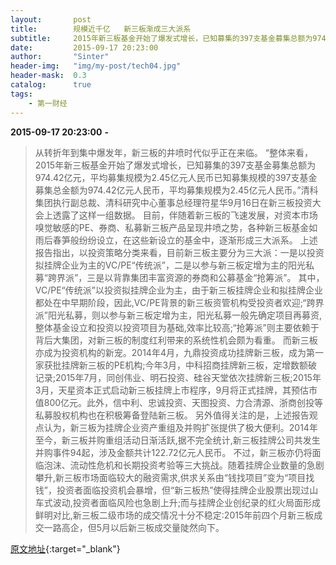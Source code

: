 ```yaml
---
layout:       post
title:        规模近千亿   新三板渐成三大派系
subtitle:     2015年新三板基金开始了爆发式增长，已知募集的397支基金募集总额为974.42亿元，平均募集规模为2.45亿元人民币已知募集规模的397支基金募集总金额为974.42亿元人民币，平均募集规模为2.45亿元人民币
date:         2015-09-17 20:23:00
author:       "Sinter"
header-img:   "img/my-post/tech04.jpg"
header-mask:  0.3
catalog:      true
tags:
    - 第一财经
---
```


**2015-09-17 20:23:00**  **-**

> 从转折年到集中爆发年，新三板的井喷时代似乎正在来临。
“整体来看，2015年新三板基金开始了爆发式增长，已知募集的397支基金募集总额为974.42亿元，平均募集规模为2.45亿元人民币已知募集规模的397支基金募集总金额为974.42亿元人民币，平均募集规模为2.45亿元人民币。”清科集团执行副总裁、清科研究中心董事总经理符星华9月16日在新三板投资大会上透露了这样一组数据。
目前，伴随着新三板的飞速发展，对资本市场嗅觉敏感的PE、券商、私募新三板产品呈现井喷之势，各种新三板基金如雨后春笋般纷纷设立，在这些新设立的基金中，逐渐形成三大派系。
上述报告指出，以投资策略分类来看，目前新三板主要分为三大派：一是以投资拟挂牌企业为主的VC/PE“传统派”，二是以参与新三板定增为主的阳光私募“跨界派”，三是以背靠集团丰富资源的券商和公募基金“抢筹派”。
其中，VC/PE“传统派”以投资拟挂牌企业为主，由于新三板挂牌企业和拟挂牌企业都处在中早期阶段，因此,VC/PE背景的新三板资管机构受投资者欢迎;“跨界派”阳光私募，则以参与新三板定增为主，阳光私募一般先确定项目再募资,整体基金设立和投资以投资项目为基础,效率比较高;“抢筹派”则主要依赖于背后大集团，对新三板的制度红利带来的系统性机会颇为看重。
而新三板亦成为投资机构的新宠。2014年4月，九鼎投资成功挂牌新三板，成为第一家获批挂牌新三板的PE机构;今年3月，中科招商挂牌新三板，定增数额破记录;2015年7月，同创伟业、明石投资、硅谷天堂依次挂牌新三板;2015年3月，天星资本正式启动新三板挂牌上市程序，9月将正式挂牌，其预估市值800亿元。此外，信中利、忠诚投资、天图投资、力合清源、浙商创投等私募股权机构也在积极筹备登陆新三板。
另外值得关注的是，上述报告观点认为，新三板为挂牌企业资产重组及并购扩张提供了极大便利。2014年至今，新三板并购重组活动日渐活跃,据不完全统计,新三板挂牌公司共发生并购事件94起，涉及金额共计122.72亿元人民币。
不过，新三板亦仍将面临泡沫、流动性危机和长期投资考验等三大挑战。随着挂牌企业数量的急剧攀升,新三板市场面临较大的融资需求,供求关系由“钱找项目”变为“项目找钱”，投资者面临投资机会暴增，但“新三板热”使得挂牌企业股票出现过山车式波动,投资者面临风险也急剧上升;而与挂牌企业创纪录的红火局面形成鲜明对比,新三板二级市场的成交情况十分不稳定:2015年前四个月新三板成交一路高企，但5月以后新三板成交量陡然向下。


[原文地址](http://www.yicai.com/news/4687414.html){:target="_blank"}


